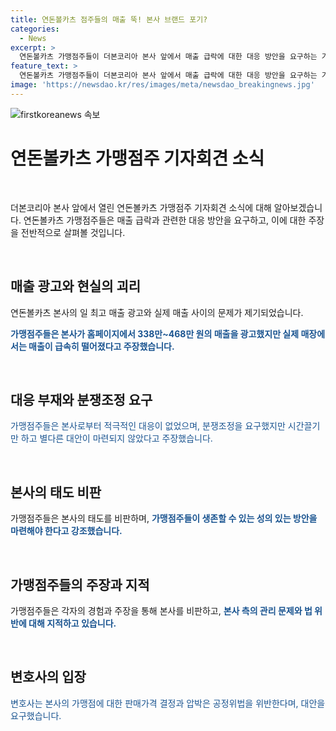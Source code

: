 ```yaml
---
title: 연돈볼카츠 점주들의 매출 뚝! 본사 브랜드 포기?
categories:
  - News
excerpt: >
  연돈볼카츠 가맹점주들이 더본코리아 본사 앞에서 매출 급락에 대한 대응 방안을 요구하는 기자회견을 열었다. 가맹점주들은 본사가 광고한 일 최고 매출과 현실 매출의 차이를 지적하며, 가맹본부의 대응 부재를 비판했다. 또한, 본사의 가격 압박이 법 위반에 해당한다는 주장과 본사의 관리 문제를 지적하는 발언이 이어졌다. 해당 기사를 통해 연돈볼카츠의 가맹점주들이 마주한 문제와 대응에 대한 요구를 집중적으로 다룰 예정이다.
feature_text: >
  연돈볼카츠 가맹점주들이 더본코리아 본사 앞에서 매출 급락에 대한 대응 방안을 요구하는 기자회견을 열었다. 가맹점주들은 본사가 광고한 일 최고 매출과 현실 매출의 차이를 지적하며, 가맹본부의 대응 부재를 비판했다. 또한, 본사의 가격 압박이 법 위반에 해당한다는 주장과 본사의 관리 문제를 지적하는 발언이 이어졌다. 해당 기사를 통해 연돈볼카츠의 가맹점주들이 마주한 문제와 대응에 대한 요구를 집중적으로 다룰 예정이다.
image: 'https://newsdao.kr/res/images/meta/newsdao_breakingnews.jpg'
---
```


<p><img src="https://newsdao.kr/res/images/meta/newsdao_breakingnews.jpg" alt="firstkoreanews 속보" /></p>

<h1>연돈볼카츠 가맹점주 기자회견 소식</h1>

<p data-ke-size="size16">&nbsp;</p>

<p>더본코리아 본사 앞에서 열린 연돈볼카츠 가맹점주 기자회견 소식에 대해 알아보겠습니다. 연돈볼카츠 가맹점주들은 매출 급락과 관련한 대응 방안을 요구하고, 이에 대한 주장을 전반적으로 살펴볼 것입니다.</p>

<p data-ke-size="size16">&nbsp;</p>

<h2 data-ke-size="size26">매출 광고와 현실의 괴리</h2>

<p data-ke-size="size16">연돈볼카츠 본사의 일 최고 매출 광고와 실제 매출 사이의 문제가 제기되었습니다. </p>

<p data-ke-size="size16"><b><span style="color: #1a5490;">가맹점주들은 본사가 홈페이지에서 338만~468만 원의 매출을 광고했지만 실제 매장에서는 매출이 급속히 떨어졌다고 주장했습니다.</span></b></p>

<p data-ke-size="size16">&nbsp;</p>

<h2 data-ke-size="size26">대응 부재와 분쟁조정 요구</h2>

<p data-ke-size="size16"><span style="color: #1a5490;">가맹점주들은 본사로부터 적극적인 대응이 없었으며, 분쟁조정을 요구했지만 시간끌기만 하고 별다른 대안이 마련되지 않았다고 주장했습니다.</span></p>

<p data-ke-size="size16">&nbsp;</p>

<h2 data-ke-size="size26">본사의 태도 비판</h2>

<p data-ke-size="size16">가맹점주들은 본사의 태도를 비판하며, <b><span style="color: #1a5490;">가맹점주들이 생존할 수 있는 성의 있는 방안을 마련해야 한다고 강조했습니다.</span></b></p>

<p data-ke-size="size16">&nbsp;</p>

<h2 data-ke-size="size26">가맹점주들의 주장과 지적</h2>

<p data-ke-size="size16">가맹점주들은 각자의 경험과 주장을 통해 본사를 비판하고, <b><span style="color: #1a5490;">본사 측의 관리 문제와 법 위반에 대해 지적하고 있습니다.</span></b></p>

<p data-ke-size="size16">&nbsp;</p>

<h2 data-ke-size="size26">변호사의 입장</h2>

<p data-ke-size="size16"><span style="color: #1a5490;">변호사는 본사의 가맹점에 대한 판매가격 결정과 압박은 공정위법을 위반한다며, 대안을 요구했습니다.</span></p>

<p data-ke-size="size16">&nbsp;</p>

<p data-ke-size="size16">&nbsp;</p>

